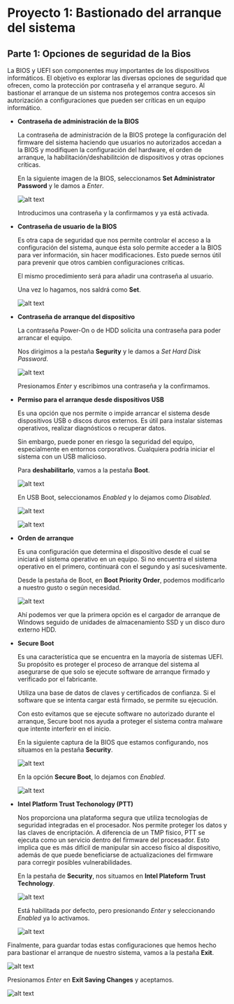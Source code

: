 # Proyecto 1: Bastionado del arranque del sistema

## Parte 1: Opciones de seguridad de la Bios

La BIOS y UEFI son componentes muy importantes de los dispositivos informáticos. El objetivo es explorar las diversas opciones de seguridad que ofrecen, como la protección por contraseña y el arranque seguro. Al bastionar el arranque de un sistema nos protegemos contra accesos sin autorización a configuraciones que pueden ser críticas en un equipo informático.

- **Contraseña de administración de la BIOS**

    La contraseña de administración de la BIOS protege la configuración del firmware del sistema haciendo que usuarios no autorizados accedan a la BIOS y modifiquen la configuración del hardware, el orden de arranque, la habilitación/deshabilitción de dispositivos y otras opciones críticas.

    En la siguiente imagen de la BIOS, seleccionamos **Set Administrator Password** y le damos a *Enter*.

    ![alt text](/imagenes1/image.png)

    Introducimos una contraseña y la confirmamos y ya está activada.

- **Contraseña de usuario de la BIOS**

    Es otra capa de seguridad que nos permite controlar el acceso a la configuración del sistema, aunque ésta solo permite acceder a la BIOS para ver información, sin hacer modificaciones. Esto puede sernos útil para prevenir que otros cambien configuraciones críticas.

    El mismo procedimiento será para añadir una contraseña al usuario.

    Una vez lo hagamos, nos saldrá como **Set**.

    ![alt text](/imagenes1/image-1.png)
    
- **Contraseña de arranque del dispositivo**

    La contraseña Power-On o de HDD solicita una contraseña para poder arrancar el equipo.

    Nos dirigimos a la pestaña **Segurity** y le damos a *Set Hard Disk Password*.

    ![alt text](/imagenes1/image-10.png)

    Presionamos *Enter* y escribimos una contraseña y la confirmamos.

- **Permiso para el arranque desde dispositivos USB**

    Es una opción que nos permite o impide arrancar el sistema desde dispositivos USB o discos duros externos. Es útil para instalar sistemas operativos, realizar diagnósticos o recuperar datos.

    Sin embargo, puede poner en riesgo la seguridad del equipo, especialmente en entornos corporativos. Cualquiera podría iniciar el sistema con un USB malicioso.

    Para **deshabilitarlo**, vamos a la pestaña **Boot**.

    ![alt text](/imagenes1/image-2.png)

    En USB Boot, seleccionamos *Enabled* y lo dejamos como *Disabled*.

    ![alt text](/imagenes1/image-3.png)

    ![alt text](/imagenes1/image-4.png)

- **Orden de arranque**

    Es una configuración que determina el dispositivo desde el cual se iniciará el sistema operativo en un equipo. Si no encuentra el sistema operativo en el primero, continuará con el segundo y así sucesivamente.

    Desde la pestaña de Boot, en **Boot Priority Order**, podemos modificarlo a nuestro gusto o según necesidad.

    ![alt text](/imagenes1/image-5.png)

    Ahí podemos ver que la primera opción es el cargador de arranque de Windows seguido de unidades de almacenamiento SSD y un disco duro externo HDD.

- **Secure Boot**

    Es una característica que se encuentra en la mayoría de sistemas UEFI. Su propósito es proteger el proceso de arranque del sistema al asegurarse de que solo se ejecute software de arranque firmado y verificado por el fabricante.

    Utiliza una base de datos de claves y certificados de confianza. Si el software que se intenta cargar está firmado, se permite su ejecución.

    Con esto evitamos que se ejecute software no autorizado durante el arranque, Secure boot nos ayuda a proteger el sistema contra malware que intente interferir en el inicio.

    En la siguiente captura de la BIOS que estamos configurando, nos situamos en la pestaña **Security**.

    ![alt text](/imagenes1/image-6.png)

    En la opción **Secure Boot**, lo dejamos con *Enabled*.

    ![alt text](/imagenes1/image-7.png)

- **Intel Platform Trust Techonology (PTT)**
  
    Nos proporciona una plataforma segura que utiliza tecnologías de seguridad integradas en el procesador. Nos permite proteger los datos y las claves de encriptación.
    A diferencia de un TMP físico, PTT se ejecuta como un servicio dentro del firmware del procesador. Esto implica que es más difícil de manipular sin acceso físico al dispositivo, además de que puede
    beneficiarse de actualizaciones del firmware para corregir posibles vulnerabilidades.

    En la pestaña de **Security**, nos situamos en **Intel Plateform Trust Technology**.

    ![alt text](/imagenes1/image-11.png)

    Está habilitada por defecto, pero presionando *Enter* y seleccionando *Enabled* ya lo activamos.

    ![alt text](/imagenes1/image-12.png)

Finalmente, para guardar todas estas configuraciones que hemos hecho para bastionar el arranque de nuestro sistema, vamos a la pestaña **Exit**.

![alt text](/imagenes1/image-8.png)

Presionamos *Enter* en **Exit Saving Changes** y aceptamos.

![alt text](/imagenes1/image-9.png)
